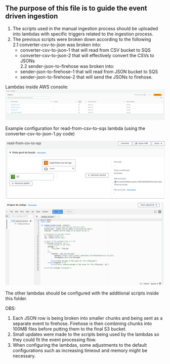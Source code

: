 ## The purpose of this file is to guide the event driven ingestion

1. The scripts used in the manual ingestion process should be uploaded into lambdas with specific triggers related to the ingestion process.
2. The previous scripts were broken down according to the following
<br> 2.1 converter-csv-to-json was broken into:
    - converter-csv-to-json-1 that will read from CSV bucket to SQS
    - converter-csv-to-json-2 that will effectively convert the CSVs to JSONs
<br> 2.2 sender-json-to-firehose was broken into:
    - sender-json-to-firehose-1 that will read from JSON bucket to SQS
    - sender-json-to-firehose-2 that will send the JSONs to firehose. 

Lambdas inside AWS console:
![lambdas](../imgs/lambdas.png)


Example configuration for read-from-csv-to-sqs lambda (using the converter-csv-to-json-1.py code)

![lambda_header](../imgs/lambda_header1.png)
![lambda_body](../imgs/lambda_body1.png)

The other lambdas should be configured with the additional scripts inside this folder.


OBS:

1. Each JSON row is being broken into smaller chunks and being sent as a separate event to firehose. Firehose is then combining chunks into 100MB files before putting them to the final S3 bucket.
2. Small updates were made to the scripts being used by the lambdas so they could fit the event processing flow.
3. When configuring the lambdas, some adjustments to the default configurations such as increasing timeout and memory might be necessary.
